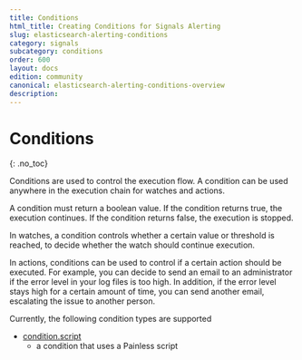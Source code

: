 ```yaml
---
title: Conditions
html_title: Creating Conditions for Signals Alerting
slug: elasticsearch-alerting-conditions
category: signals
subcategory: conditions
order: 600
layout: docs
edition: community
canonical: elasticsearch-alerting-conditions-overview
description: 
---
```


<!--- Copyright 2020 floragunn GmbH -->

# Conditions
{: .no_toc}

Conditions are used to control the execution flow. A condition can be used anywhere in the execution chain for watches and actions. 

A condition must return a boolean value. If the condition returns true, the execution continues. If the condition returns false, the execution is stopped.

In watches, a condition controls whether a certain value or threshold is reached, to decide whether the watch should continue execution.

In actions, conditions can be used to control if a certain action should be executed. For example, you can decide to send an email to an administrator if the error level in  your log files is too high. In addition, if the error level stays high for a certain amount of time, you can send another email, escalating the issue to another person. 

Currently, the following condition types are supported

* [condition.script](conditions_script.md)
  * a condition that uses a Painless script 
